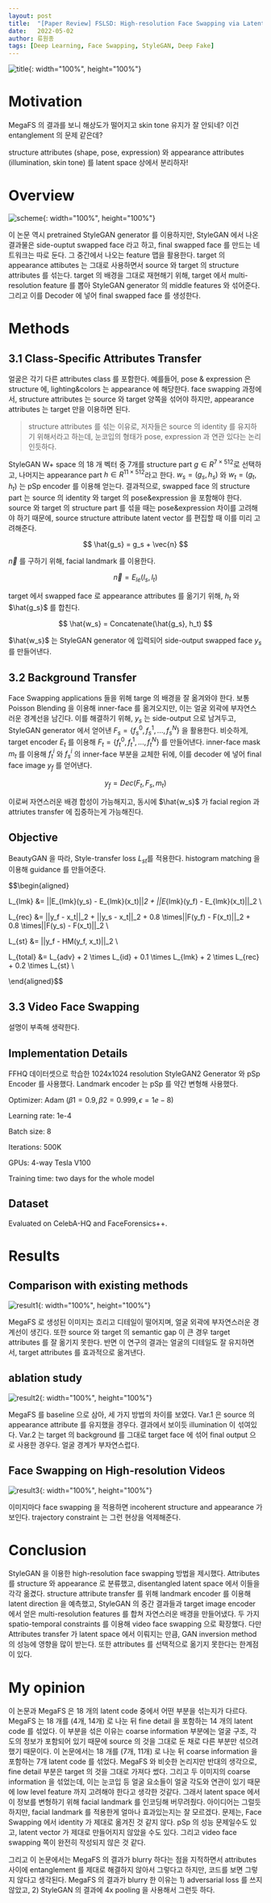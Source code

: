 ```yaml
---
layout: post
title:  "[Paper Review] FSLSD: High-resolution Face Swapping via Latent Semantics Disentanglement"
date:   2022-05-02
author: 류원종
tags: [Deep Learning, Face Swapping, StyleGAN, Deep Fake]
---
```


![title](/assets/posts/face-swapping/FSLSD/title.PNG){: width="100%", height="100%"}<br>

# Motivation

MegaFS 의 결과를 보니 해상도가 떨어지고 skin tone 유지가 잘 안되네? 이건 entanglement 의 문제 같은데?

structure attributes (shape, pose, expression) 와 appearance attributes (illumination, skin tone) 를 latent space 상에서 분리하자!

# Overview

![scheme](/assets/posts/face-swapping/FSLSD/scheme.PNG){: width="100%", height="100%"}<br>

이 논문 역시 pretrained StyleGAN generator 를 이용하지만, StyleGAN 에서 나온 결과물은 side-ouptut swapped face 라고 하고, final swapped face 를 만드는 네트워크는 따로 둔다. 그 중간에서 나오는 feature 맵을 활용한다. target 의 appearance attibutes 는 그대로 사용하면서 source 와 target 의 structure attributes 를 섞는다. target 의 배경을 그대로 재현해기 위해, target 에서 multi-resolution feature 를 뽑아 StyleGAN generator 의 middle features 와 섞어준다. 그리고 이를 Decoder 에 넣어 final swapped face 를 생성한다. 

# Methods

## 3.1 Class-Specific Attributes Transfer
 
얼굴은 각기 다른 attributes class 를 포함한다. 예를들어, pose & expression 은 structure 에, lighting&colors 는 appearance 에 해당한다. 
face swapping 과정에서, structure attributes 는 source 와 target 양쪽을 섞어야 하지만, appearance attributes 는 target 만을 이용하면 된다. 

> structure attributes 를 섞는 이유로, 저자들은 source 의 identity 를 유지하기 위해서라고 하는데, 눈코입의 형태가 pose, expression 과 연관 있다는 논리인듯하다. 

StyleGAN W+ space 의 18 개 벡터 중 7개를 structure part $g \in R^{7\times512}$로 선택하고, 나머지는 appearance part $h \in R^{11\times512}$라고 한다. $w_s = (g_s, h_s)$ 와 $w_t = (g_t, h_t)$ 는 pSp encoder 를 이용해 얻는다. 결과적으로, swapped face 의 structure part 는 source 의 identity 와 target 의 pose&expression 을 포함해야 한다. source 와 target 의 structure part 를 섞을 때는 pose&expression 차이를 고려해야 하기 때문에, source structure attribute latent vector 를 편집할 때 이를 미리 고려해준다.

$$
\hat{g_s} = g_s + \vec{n}
$$

$\vec{n}$ 를 구하기 위해, facial landmark 를 이용한다. 

$$
\vec{n} = E_{le}(l_s, l_t)
$$

target 에서 swapped face 로 appearance attributes 를 옮기기 위해, $h_t$ 와 $\hat{g_s}$ 를 합친다.  

$$
\hat{w_s} = Concatenate(\hat{g_s}, h_t)
$$

$\hat{w_s}$ 는 StyleGAN generator 에 입력되어 side-output swapped face $y_s$ 를 만들어낸다.  


## 3.2  Background Transfer

Face Swapping applications 들을 위해 targe 의 배경을 잘 옮겨와야 한다. 
보통 Poisson Blending 을 이용해 inner-face 를 옮겨오지만, 이는 얼굴 외곽에 부자연스러운 경계선을 남긴다. 
이를 해결하기 위해, $y_s$ 는 side-output 으로 남겨두고, StyleGAN generator 에서 얻어낸 $F_s = \{f_s^0, f_s^1, ... , f_s^N\}$ 을 활용한다. 
비슷하게, target encoder $E_t$ 를 이용해 $F_t = \{f_t^0, f_t^1, ... , f_t^N\}$ 를 만들어낸다. 
inner-face mask $m_t$ 를 이용해 $f_t^i$ 와 $f_s^i$ 의 inner-face 부분을 교체한 뒤에, 이를 decoder 에 넣어 final face image $y_f$ 를 얻어낸다.

$$
y_f = Dec(F_t, F_s, m_t)
$$

이로써 자연스러운 배경 합성이 가능해지고, 동시에 $\hat{w_s}$ 가 facial region 과 attriutes transfer 에 집중하는게 가능해진다. 

## Objective

BeautyGAN 을 따라, Style-transfer loss $L_{st}$를 적용한다. histogram matching 을 이용해 guidance 를 만들어준다. 

$$\begin{aligned}


L_{lmk} &= ||E_{lmk}(y_s) - E_{lmk}(x_t)||_2 + ||E_{lmk}(y_f) - E_{lmk}(x_t)||_2 \\


L_{rec} &= ||y_f - x_t||_2 + ||y_s - x_t||_2 + 0.8 \times||F(y_f) - F(x_t)||_2 + 0.8 \times||F(y_s) - F(x_t)||_2 \\


L_{st} &= ||y_f - HM(y_f, x_t)||_2 \\


L_{total} &= L_{adv} + 2 \times L_{id} + 0.1 \times L_{lmk} + 2 \times L_{rec} + 0.2 \times L_{st} \\


\end{aligned}$$

## 3.3 Video Face Swapping

설명이 부족해 생략한다.

## Implementation Details 

FFHQ 데이터셋으로 학습한 1024x1024 resolution StyleGAN2 Generator 와 pSp Encoder 를 사용했다.
Landmark encoder 는 pSp 를 약간 변형해 사용했다. 

Optimizer: Adam $(\beta1=0.9, \beta2= 0.999, \epsilon=1e-8)$

Learning rate: 1e-4

Batch size: 8

Iterations: 500K

GPUs: 4-way Tesla V100 

Training time: two days for the whole model

## Dataset

Evaluated on CelebA-HQ and FaceForensics++.

# Results

## Comparison with existing methods

![result1](/assets/posts/face-swapping/FSLSD/result1.PNG){: width="100%", height="100%"}<br>

MegaFS 로 생성된 이미지는 흐리고 디테일이 떨어지며, 얼굴 외곽에 부자연스러운 경계선이 생긴다. 
또한 source 와 target 의 semantic gap 이 큰 경우 target attributes 를 잘 옮기지 못한다.
반면 이 연구의 결과는 얼굴의 디테일도 잘 유지하면서, target attributes 를 효과적으로 옮겨낸다. 

## ablation study

![result2](/assets/posts/face-swapping/FSLSD/result2.PNG){: width="100%", height="100%"}<br>

MegaFS 를 baseline 으로 삼아, 세 가지 방법의 차이를 보였다. Var.1 은 source 의 appearance attribute 를 유지했을 경우다. 결과에서 보이듯 illumination 이 섞여있다. Var.2 는 target 의 background 를 그대로 target face 에 섞어 final output 으로 사용한 경우다. 얼굴 경계가 부자연스럽다. 

## Face Swapping on High-resolution Videos

![result3](/assets/posts/face-swapping/FSLSD/result3.PNG){: width="100%", height="100%"}<br>

이미지마다 face swapping 을 적용하면 incoherent structure and appearance 가 보인다. 
trajectory constraint 는 그런 현상을 억제해준다. 

# Conclusion

StyleGAN 을 이용한 high-resolution face swapping 방법을 제시했다.
Attributes 를 structure 와 appearance 로 분류했고, disentangled latent space 에서 이들을 각각 옮겼다. 
structure attribute transfer 를 위해 landmark encoder 를 이용해 latent direction 을 예측했고,
StyleGAN 의 중간 결과들과 target image encoder 에서 얻은 multi-resolution features 를 합쳐 자연스러운 배경을 만들어냈다. 
두 가지 spatio-temporal constraints 를 이용해 video face swapping 으로 확장했다. 다만 Attributes transfer 가 latent space 에서 이뤄지는 만큼, GAN inversion method 의 성능에 영향을 많이 받는다. 또한 attributes 를 선택적으로 옮기지 못한다는 한계점이 있다. 

# My opinion

이 논문과 MegaFS 은 18 개의 latent code 중에서 어떤 부분을 섞는지가 다르다. MegaFS 는 18 개를 (4개, 14개) 로 나눈 뒤 fine detail 을 포함하는 14 개의 latent code 를 섞었다. 이 부분을 섞은 이유는 coarse information 부분에는 얼굴 구조, 각도의 정보가 포함되어 있기 때문에 source 의 것을 그대로 둔 채로 다른 부분만 섞으려 했기 때문이다. 이 논문에서는 18 개를 (7개, 11개) 로 나눈 뒤 coarse information 을 포함하는 7개 latent code 를 섞었다. MegaFS 와 비슷한 논리지만 반대의 생각으로, fine detail 부분은 target 의 것을 그대로 가져다 썼다. 그리고 두 이미지의 coarse information 을 섞었는데, 이는 눈코입 등 얼굴 요소들이 얼굴 각도와 연관이 있기 때문에 low level feature 까지 고려해야 한다고 생각한 것같다. 그래서 latent space 에서 이 정보를 변형하기 위해 facial landmark 를 인코딩해 버무려줬다. 아이디어는 그럴듯 하지만, facial landmark 를 적용한게 얼마나 효과있는지는 잘 모르겠다. 문제는, Face Swapping 에서 identity 가 제대로 옮겨진 것 같지 않다. pSp 의 성능 문제일수도 있고, latent vector 가 제대로 만들어지지 않았을 수도 있다. 그리고 video face swapping 쪽이 완전히 작성되지 않은 것 같다.


그리고 이 논문에서는 MegaFS 의 결과가 blurry 하다는 점을 지적하면서 attributes 사이에 entanglement 를 제대로 해결하지 않아서 그렇다고 하지만, 코드를 보면 그렇지 않다고 생각된다. MegaFS 의 결과가 blurry 한 이유는 1) adversarial loss 를 쓰지 않았고, 2) StyleGAN 의 결과에 4x pooling 을 사용해서 그런듯 하다.